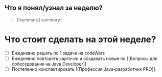 
## Что я понял/узнал за неделю?

> [!summary]
> summary:: 


# Что стоит сделать на этой неделе?
- [ ] Ежедневно решать по 1 задаче на codeWars
- [ ] Ежедневно повторять карточки и создавать новые по [[Вопросы для собеседования на Java Developer]] 
- [ ] Постепенно конспектировать [[Профессия Java-разработчик PRO]] 
